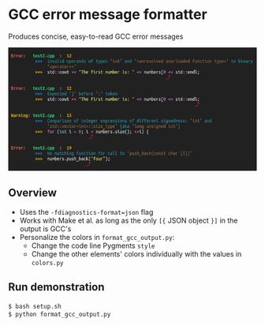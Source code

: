 
# GCC error message formatter

Produces concise, easy-to-read GCC error messages<br>

<img src='image.png' height='250px'>


## Overview

- Uses the `-fdiagnostics-format=json` flag
- Works with Make et al. as long as the only `[{` JSON object `}]` in the output is GCC's
- Personalize the colors in `format_gcc_output.py`:
  - Change the code line Pygments `style`
  - Change the other elements' colors individually with the values in `colors.py`


## Run demonstration

```
$ bash setup.sh
$ python format_gcc_output.py
```


